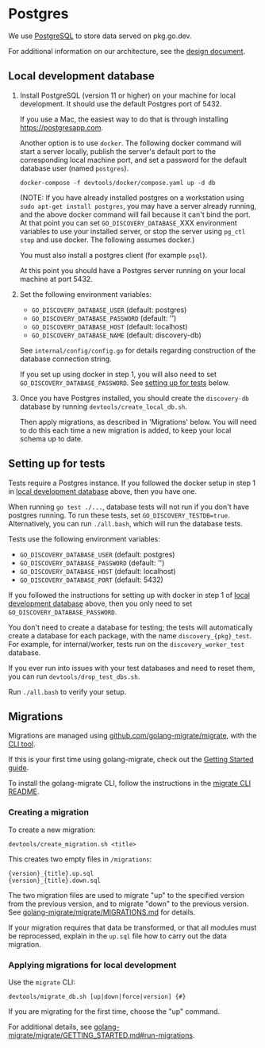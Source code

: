 # Postgres

We use [PostgreSQL](https://www.postgresql.org) to store data served on
pkg.go.dev.

For additional information on our architecture, see the
[design document](design.md).

## Local development database

1. Install PostgreSQL (version 11 or higher) on your machine for local
   development. It should use the default Postgres port of 5432.

   If you use a Mac, the easiest way to do that is through installing
   https://postgresapp.com.

   Another option is to use `docker`. The following docker command will start a
   server locally, publish the server's default port to the corresponding local
   machine port, and set a password for the default database user (named
   `postgres`).

   ```
   docker-compose -f devtools/docker/compose.yaml up -d db
   ```

   (NOTE: If you have already installed postgres on a workstation using
   `sudo apt-get install postgres`, you may have a server already running, and
   the above docker command will fail because it can't bind the port. At that
   point you can set `GO_DISCOVERY_DATABASE_`XXX environment variables to
   use your installed server, or stop the server using `pg_ctl stop` and use
   docker. The following assumes docker.)

   You must also install a postgres client (for example `psql`).

   At this point you should have a Postgres server running on your local machine
   at port 5432.

2. Set the following environment variables:

   - `GO_DISCOVERY_DATABASE_USER` (default: postgres)
   - `GO_DISCOVERY_DATABASE_PASSWORD` (default: '')
   - `GO_DISCOVERY_DATABASE_HOST` (default: localhost)
   - `GO_DISCOVERY_DATABASE_NAME` (default: discovery-db)

   See `internal/config/config.go` for details regarding construction of the
   database connection string.

   If you set up using docker in step 1, you will also need to set
   `GO_DISCOVERY_DATABASE_PASSWORD`. See
   [setting up for tests](postgres.md#setting-up-for-tests) below.

3. Once you have Postgres installed, you should create the `discovery-db` database
   by running `devtools/create_local_db.sh`.

   Then apply migrations, as described in 'Migrations' below. You will need to do
   this each time a new migration is added, to keep your local schema up to date.

## Setting up for tests

Tests require a Postgres instance. If you followed the docker setup in step 1 in
[local development database](postgres.md#local-development-database) above,
then you have one.

When running `go test ./...`, database tests will not run if you don't have
postgres running. To run these tests, set `GO_DISCOVERY_TESTDB=true`.
Alternatively, you can run `./all.bash`, which will run the database tests.

Tests use the following environment variables:

- `GO_DISCOVERY_DATABASE_USER` (default: postgres)
- `GO_DISCOVERY_DATABASE_PASSWORD` (default: '')
- `GO_DISCOVERY_DATABASE_HOST` (default: localhost)
- `GO_DISCOVERY_DATABASE_PORT` (default: 5432)

If you followed the instructions for setting up with docker in step 1 of
[local development database](postgres.md#local-development-database) above,
then you only need to set `GO_DISCOVERY_DATABASE_PASSWORD`.

You don't need to create a database for testing; the tests will automatically
create a database for each package, with the name `discovery_{pkg}_test`. For
example, for internal/worker, tests run on the `discovery_worker_test`
database.

If you ever run into issues with your test databases and need to reset them,
you can run `devtools/drop_test_dbs.sh`.

Run `./all.bash` to verify your setup.

## Migrations

Migrations are managed using
[github.com/golang-migrate/migrate](https://github.com/golang-migrate/migrate),
with the [CLI tool](https://github.com/golang-migrate/migrate/tree/master/cli).

If this is your first time using golang-migrate, check out the
[Getting Started guide](https://github.com/golang-migrate/migrate/blob/master/GETTING_STARTED.md).

To install the golang-migrate CLI, follow the instructions in the
[migrate CLI README](https://github.com/golang-migrate/migrate/blob/master/cmd/migrate/README.md).

### Creating a migration

To create a new migration:

```
devtools/create_migration.sh <title>
```

This creates two empty files in `/migrations`:

```
{version}_{title}.up.sql
{version}_{title}.down.sql
```

The two migration files are used to migrate "up" to the specified version from
the previous version, and to migrate "down" to the previous version. See
[golang-migrate/migrate/MIGRATIONS.md](https://github.com/golang-migrate/migrate/blob/master/MIGRATIONS.md)
for details.

If your migration requires that data be transformed, or that all modules must be
reprocessed, explain in the `up.sql` file how to carry out the data migration.

### Applying migrations for local development

Use the `migrate` CLI:

```
devtools/migrate_db.sh [up|down|force|version] {#}
```

If you are migrating for the first time, choose the "up" command.

For additional details, see
[golang-migrate/migrate/GETTING_STARTED.md#run-migrations](https://github.com/golang-migrate/migrate/blob/master/GETTING_STARTED.md#run-migrations).
